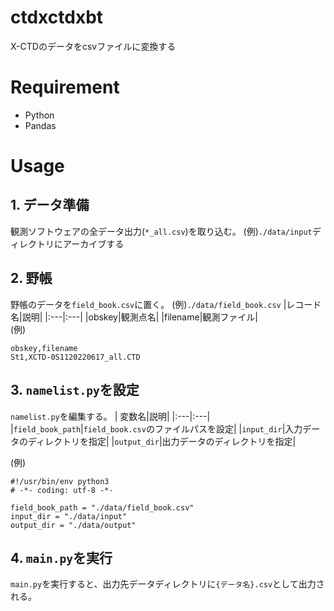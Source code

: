 # ctdxctdxbt

X-CTDのデータをcsvファイルに変換する

# Requirement
- Python
- Pandas

# Usage

## 1. データ準備
観測ソフトウェアの全データ出力(```*_all.csv```)を取り込む。
(例)```./data/input```ディレクトリにアーカイブする  

## 2. 野帳
野帳のデータを```field_book.csv```に置く。
(例)```./data/field_book.csv```
|レコード名|説明|
|:---|:---|
|obskey|観測点名|
|filename|観測ファイル|  
(例)  
```
obskey,filename
St1,XCTD-0S1120220617_all.CTD
```
  
## 3. ```namelist.py```を設定
```namelist.py```を編集する。
| 変数名|説明|
|:---|:---|
|```field_book_path```|```field_book.csv```のファイルパスを設定|
|```input_dir```|入力データのディレクトリを指定|
|```output_dir```|出力データのディレクトリを指定|

(例)
```
#!/usr/bin/env python3
# -*- coding: utf-8 -*-

field_book_path = "./data/field_book.csv"
input_dir = "./data/input"
output_dir = "./data/output"
```

## 4. ```main.py```を実行
```main.py```を実行すると、出力先データディレクトリに```{データ名}.csv```として出力される。

